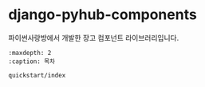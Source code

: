 # django-pyhub-components

파이썬사랑방에서 개발한 장고 컴포넌트 라이브러리입니다.

```{toctree}
:maxdepth: 2
:caption: 목차

quickstart/index
```

